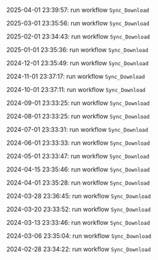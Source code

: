 2025-04-01 23:39:57: run workflow `Sync_Download` 

2025-03-01 23:35:56: run workflow `Sync_Download` 

2025-02-01 23:34:43: run workflow `Sync_Download` 

2025-01-01 23:35:36: run workflow `Sync_Download` 

2024-12-01 23:35:49: run workflow `Sync_Download` 

2024-11-01 23:37:17: run workflow `Sync_Download` 

2024-10-01 23:37:11: run workflow `Sync_Download` 

2024-09-01 23:33:25: run workflow `Sync_Download` 

2024-08-01 23:33:25: run workflow `Sync_Download` 

2024-07-01 23:33:31: run workflow `Sync_Download` 

2024-06-01 23:33:33: run workflow `Sync_Download` 

2024-05-01 23:33:47: run workflow `Sync_Download` 

2024-04-15 23:35:46: run workflow `Sync_Download` 

2024-04-01 23:35:28: run workflow `Sync_Download` 

2024-03-28 23:36:45: run workflow `Sync_Download` 

2024-03-20 23:33:52: run workflow `Sync_Download` 

2024-03-13 23:33:46: run workflow `Sync_Download` 

2024-03-06 23:35:04: run workflow `Sync_Download` 

2024-02-28 23:34:22: run workflow `Sync_Download` 


